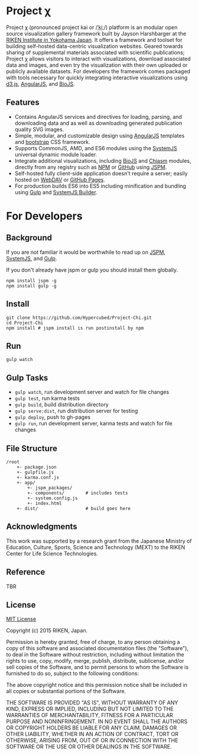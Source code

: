 # Project χ

Project χ (pronounced project kai or /<abbr title="/ˈ/ primary stress follows">ˈ</abbr><abbr title="'k' in 'kind'">k</abbr><abbr title="/iː/ long 'e' in 'bead'">iː</abbr>/) platform is an modular open source visualization gallery framework built by Jayson Harshbarger at the [RIKEN Institute in Yokohama Japan](http://www.yokohama.riken.jp/english/).  It offers a framework and toolset for building self-hosted data-centric visualization websites. Geared towards sharing of supplemental materials associated with scientific publications; Project χ allows visitors to interact with visualizations, download associated data and images, and even try the visualization with their own uploaded or publicly available datasets.  For developers the framework comes packaged with tools necessary for quickly integrating interactive visualizations using [d3.js](http://d3js.org/), [AngularJS](https://angularjs.org/), and [BioJS](http://biojs.io/).

## Features

* Contains AngularJS services and directives for loading, parsing, and downloading data and as well as downloading generated publication quality SVG images.
* Simple,  modular, and customizable design using [AngularJS](https://angularjs.org/) templates and [bootstrap](http://getbootstrap.com/) CSS framework.
* Supports CommonJS, AMD, and ES6 modules using the [SystemJS](https://github.com/systemjs/systemjs) universal dynamic module loader.
* Integrate additional visualizations, including [BioJS](http://biojs.io/) and [Chiasm](https://github.com/curran/chiasm) modules, directly from any registry such as [NPM](https://www.npmjs.com) or [GitHub](https://github.com/) using [JSPM](http://jspm.io/).
* Self-hosted fully client-side application doesn't require a server; easily hosted on [WebDAV](https://en.wikipedia.org/wiki/WebDAV) or [GitHub Pages](https://pages.github.com/).
* For production builds ES6 into ES5 including minification and bundling using [Gulp](http://gulpjs.com/) and [SystemJS Builder](https://github.com/systemjs/builder).

# For Developers

## Background

If you are not familiar it would be worthwhile to read up on [JSPM](http://jspm.io/), [SystemJS](https://github.com/systemjs/systemjs), and [Gulp](http://gulpjs.com/).

If you don't already have jspm or gulp you should install them globally.

```
npm install jspm -g
npm install gulp -g
```

## Install

```
git clone https://github.com/Hypercubed/Project-Chi.git
cd Project-Chi
npm install # jspm install is run postinstall by npm
```

## Run

```
gulp watch
```

## Gulp Tasks

* `gulp watch`, run development server and watch for file changes
* `gulp test`, run karma tests
* `gulp build`, build distribution directory
* `gulp serve:dist`, run distribution server for testing
* `gulp deploy`, push to gh-pages
* `gulp run`, run development server, karma tests and watch for file changes

## File Structure

```
/root
	+- package.json
	+- gulpfile.js
	+- karma.conf.js
	+- app/
		+- jspm_packages/
		+- components/        # includes tests
		+- system.config.js
		+- index.html
	+- dist/                  # build goes here
```

## Acknowledgments

This work was supported by a research grant from the Japanese Ministry of Education, Culture, Sports, Science and Technology (MEXT) to the RIKEN Center for Life Science Technologies.

## Reference

TBR

## License

[MIT License](http://en.wikipedia.org/wiki/MIT_License)

Copyright (c) 2015 RIKEN, Japan.

Permission is hereby granted, free of charge, to any person obtaining a copy of this software and associated documentation files (the "Software"), to deal in the Software without restriction, including without limitation the rights to use, copy, modify, merge, publish, distribute, sublicense, and/or sell copies of the Software, and to permit persons to whom the Software is furnished to do so, subject to the following conditions:

The above copyright notice and this permission notice shall be included in all copies or substantial portions of the Software.

THE SOFTWARE IS PROVIDED "AS IS", WITHOUT WARRANTY OF ANY KIND, EXPRESS OR IMPLIED, INCLUDING BUT NOT LIMITED TO THE WARRANTIES OF MERCHANTABILITY, FITNESS FOR A PARTICULAR PURPOSE AND NONINFRINGEMENT. IN NO EVENT SHALL THE AUTHORS OR COPYRIGHT HOLDERS BE LIABLE FOR ANY CLAIM, DAMAGES OR OTHER LIABILITY, WHETHER IN AN ACTION OF CONTRACT, TORT OR OTHERWISE, ARISING FROM, OUT OF OR IN CONNECTION WITH THE SOFTWARE OR THE USE OR OTHER DEALINGS IN THE SOFTWARE.
